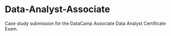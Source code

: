# Data-Analyst-Associate
Case study submission for the DataCamp Associate Data Analyst Certificate Exam.
